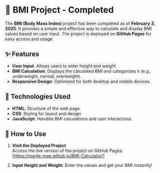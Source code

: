 # 📌 BMI Project - Completed  

The **BMI (Body Mass Index)** project has been completed as of **February 3, 2025**. It provides a simple and effective way to calculate and display BMI values based on user input. The project is deployed on **GitHub Pages** for easy access and usage.  

## ✨ Features  
- **User Input**: Allows users to enter height and weight.  
- **BMI Calculation**: Displays the calculated BMI and categorizes it (e.g., underweight, normal, overweight).  
- **Responsive Design**: Optimized for both desktop and mobile devices.  

## 📂 Technologies Used  
- **HTML**: Structure of the web page.  
- **CSS**: Styling for layout and design.  
- **JavaScript**: Handles BMI calculations and user interactions.  

## 🚀 How to Use  
1. **Visit the Deployed Project**  
   Access the live version of the project on GitHub Pages:  
   [https://marlie-mae.github.io/BMI-Calculator/]
   
2. **Input Height and Weight**: Enter the values and get your BMI instantly!
